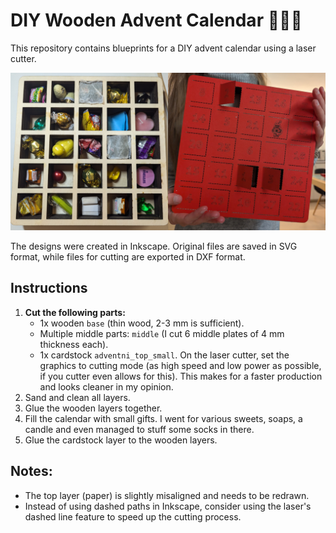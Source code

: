 # DIY Wooden Advent Calendar 🎄✨🎁

This repository contains blueprints for a DIY advent calendar using a laser cutter.

![](calendar.jpg)

The designs were created in Inkscape. Original files are saved in SVG format, while files for cutting are exported in DXF format.

## Instructions
1. **Cut the following parts:**
    - 1x wooden `base` (thin wood, 2-3 mm is sufficient).
    - Multiple middle parts: `middle` (I cut 6 middle plates of 4 mm thickness each).
    - 1x cardstock `adventni_top_small`. On the laser cutter, set the graphics to cutting mode (as high speed and low power as possible, if you cutter even allows for this). This makes for a faster production and looks cleaner in my opinion.
2. Sand and clean all layers.
3. Glue the wooden layers together.
4. Fill the calendar with small gifts. I went for various sweets, soaps, a candle and even managed to stuff some socks in there.
5. Glue the cardstock layer to the wooden layers.

## Notes:
- The top layer (paper) is slightly misaligned and needs to be redrawn.
- Instead of using dashed paths in Inkscape, consider using the laser's dashed line feature to speed up the cutting process.
